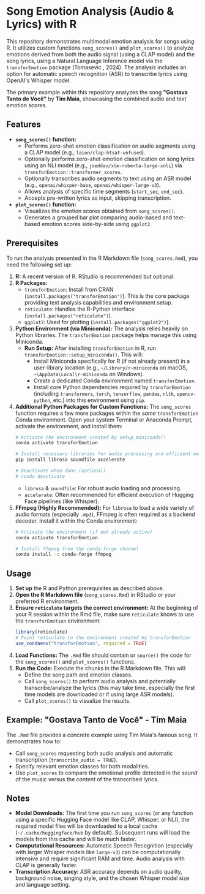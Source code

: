 # Song Emotion Analysis (Audio & Lyrics) with R

This repository demonstrates multimodal emotion analysis for songs using R. It utilizes custom functions `song_scores()` and `plot_scores()` to analyze emotions derived from both the audio signal (using a CLAP model) and the song lyrics, using a Natural Language Inference model via the `transforEmotion` package (Tomasevic , 2024). The analysis includes an option for automatic speech recognition (ASR) to transcribe lyrics using OpenAI's Whisper model.

The primary example within this repository analyzes the song **"Gostava Tanto de Você"** by **Tim Maia**, showcasing the combined audio and text emotion scores.

## Features

*   **`song_scores()` function:**
    *   Performs zero-shot emotion classification on audio segments using a CLAP model (e.g., `laion/clap-htsat-unfused`).
    *   Optionally performs zero-shot emotion classification on song lyrics using an NLI model (e.g., `joeddav/xlm-roberta-large-xnli`) via `transforEmotion::transformer_scores`.
    *   Optionally transcribes audio segments to text using an ASR model (e.g., `openai/whisper-base`, `openai/whisper-large-v3`).
    *   Allows analysis of specific time segments (`start_sec`, `end_sec`).
    *   Accepts pre-written lyrics as input, skipping transcription.
*   **`plot_scores()` function:**
    *   Visualizes the emotion scores obtained from `song_scores()`.
    *   Generates a grouped bar plot comparing audio-based and text-based emotion scores side-by-side using `ggplot2`.

## Prerequisites

To run the analysis presented in the R Markdown file (`song_scores.Rmd`), you need the following set up:

1.  **R:** A recent version of R. RStudio is recommended but optional.
2.  **R Packages:**
    *   `transforEmotion`: Install from CRAN (`install.packages("transforEmotion")`). This is the core package providing text analysis capabilities and environment setup.
    *   `reticulate`: Handles the R-Python interface (`install.packages("reticulate")`).
    *   `ggplot2`: Used for plotting (`install.packages("ggplot2")`).
3.  **Python Environment (via Miniconda):** The analysis relies heavily on Python libraries. The `transforEmotion` package helps manage this using Miniconda.
    *   **Run Setup:** After installing `transforEmotion` in R, run `transforEmotion::setup_miniconda()`. This will:
        *   Install Miniconda specifically for R (if not already present) in a user-library location (e.g., `~/Library/r-miniconda` on macOS, `~\AppData\Local\r-miniconda` on Windows).
        *   Create a dedicated Conda environment named `transforEmotion`.
        *   Install core Python dependencies required by `transforEmotion` (including `transformers`, `torch`, `tensorflow`, `pandas`, `nltk`, `opencv-python`, etc.) into this environment using `pip`.
4.  **Additional Python Packages for Custom Functions:** The `song_scores` function requires a few more packages within the *same* `transforEmotion` Conda environment. Open your system Terminal or Anaconda Prompt, activate the environment, and install them:
    ```bash
    # Activate the environment created by setup_miniconda()
    conda activate transforEmotion

    # Install necessary libraries for audio processing and efficient model execution
    pip install librosa soundfile accelerate

    # Deactivate when done (optional)
    # conda deactivate
    ```
    *   `librosa` & `soundfile`: For robust audio loading and processing.
    *   `accelerate`: Often recommended for efficient execution of Hugging Face pipelines (like Whisper).
5.  **FFmpeg (Highly Recommended):** For `librosa` to load a wide variety of audio formats (especially `.mp3`), FFmpeg is often required as a backend decoder. Install it within the Conda environment:
    ```bash
    # Activate the environment (if not already active)
    conda activate transforEmotion

    # Install ffmpeg from the conda-forge channel
    conda install -c conda-forge ffmpeg
    ```

## Usage

1.  **Set up** the R and Python prerequisites as described above.
2.  **Open the R Markdown file** (`song_scores.Rmd`) in RStudio or your preferred R environment.
3.  **Ensure `reticulate` targets the correct environment:** At the beginning of your R session within the Rmd file, make sure `reticulate` knows to use the `transforEmotion` environment:
    ```R
    library(reticulate)
    # Point reticulate to the environment created by transforEmotion
    use_condaenv("transforEmotion", required = TRUE)
    ```
4.  **Load Functions:** The `.Rmd` file should contain or `source()` the code for the `song_scores()` and `plot_scores()` functions.
5.  **Run the Code:** Execute the chunks in the R Markdown file. This will:
    *   Define the song path and emotion classes.
    *   Call `song_scores()` to perform audio analysis and potentially transcribe/analyze the lyrics (this may take time, especially the first time models are downloaded or if using large ASR models).
    *   Call `plot_scores()` to visualize the results.

## Example: "Gostava Tanto de Você" - Tim Maia

The `.Rmd` file provides a concrete example using Tim Maia's famous song. It demonstrates how to:

*   Call `song_scores` requesting both audio analysis and automatic transcription (`transcribe_audio = TRUE`).
*   Specify relevant emotion classes for both modalities.
*   Use `plot_scores` to compare the emotional profile detected in the *sound* of the music versus the *content* of the transcribed lyrics.

## Notes

*   **Model Downloads:** The first time you run `song_scores` (or any function using a specific Hugging Face model like CLAP, Whisper, or NLI), the required model files will be downloaded to a local cache (`~/.cache/huggingface/hub` by default). Subsequent runs will load the models from this cache and will be much faster.
*   **Computational Resources:** Automatic Speech Recognition (especially with larger Whisper models like `large-v3`) can be computationally intensive and require significant RAM and time. Audio analysis with CLAP is generally faster.
*   **Transcription Accuracy:** ASR accuracy depends on audio quality, background noise, singing style, and the chosen Whisper model size and language setting.
